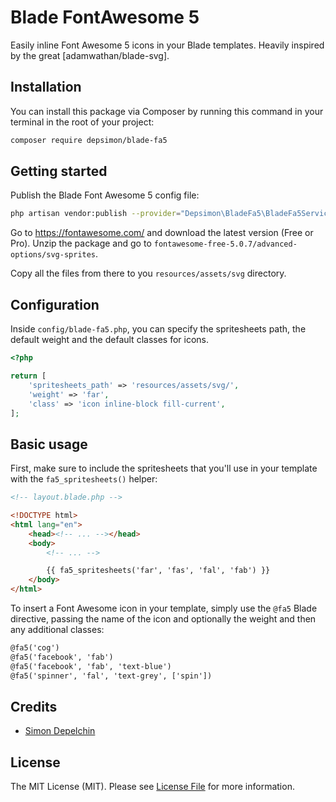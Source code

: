 # Blade FontAwesome 5

Easily inline Font Awesome 5 icons in your Blade templates.
Heavily inspired by the great [adamwathan/blade-svg].

## Installation

You can install this package via Composer by running this command in your terminal in the root of your project:

```bash
composer require depsimon/blade-fa5
```

## Getting started

Publish the Blade Font Awesome 5 config file:

```bash
php artisan vendor:publish --provider="Depsimon\BladeFa5\BladeFa5ServiceProvider"
```

Go to https://fontawesome.com/ and download the latest version (Free or Pro). Unzip the package and go to `fontawesome-free-5.0.7/advanced-options/svg-sprites`.

Copy all the files from there to you `resources/assets/svg` directory.

## Configuration

Inside `config/blade-fa5.php`, you can specify the spritesheets path, the default weight and the default classes for icons.

```php
<?php

return [
    'spritesheets_path' => 'resources/assets/svg/',
    'weight' => 'far',
    'class' => 'icon inline-block fill-current',
];
```

## Basic usage

First, make sure to include the spritesheets that you'll use in your template with the `fa5_spritesheets()` helper:

```html
<!-- layout.blade.php -->

<!DOCTYPE html>
<html lang="en">
    <head><!-- ... --></head>
    <body>
        <!-- ... -->

        {{ fa5_spritesheets('far', 'fas', 'fal', 'fab') }}
    </body>
</html>
```

To insert a Font Awesome icon in your template, simply use the `@fa5` Blade directive, passing the name of the icon and optionally the weight and then any additional classes:

```html
@fa5('cog')
@fa5('facebook', 'fab')
@fa5('facebook', 'fab', 'text-blue')
@fa5('spinner', 'fal', 'text-grey', ['spin'])
```

## Credits

- [Simon Depelchin](https://github.com/depsimon)

## License

The MIT License (MIT). Please see [License File](LICENSE.md) for more information.
